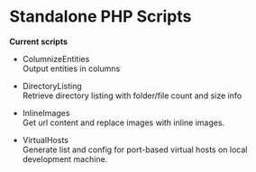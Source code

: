Standalone PHP Scripts
======================

**Current scripts**
- ColumnizeEntities<br />
  Output entities in columns

- DirectoryListing<br />
  Retrieve directory listing with folder/file count and size info

- InlineImages<br />
  Get url content and replace images with inline images.

- VirtualHosts<br />
  Generate list and config for port-based virtual hosts on local development machine.